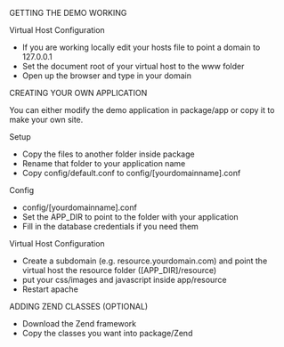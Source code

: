 GETTING THE DEMO WORKING

Virtual Host Configuration
- If you are working locally edit your hosts file to point a domain to 127.0.0.1
- Set the document root of your virtual host to the www folder
- Open up the browser and type in your domain

CREATING YOUR OWN APPLICATION

You can either modify the demo application in package/app or copy it to make your own site.

Setup
- Copy the files to another folder inside package
- Rename that folder to your application name
- Copy config/default.conf to config/[yourdomainname].conf

Config
- config/[yourdomainname].conf
- Set the APP_DIR to point to the folder with your application
- Fill in the database credentials if you need them

Virtual Host Configuration
- Create a subdomain (e.g. resource.yourdomain.com) and point the virtual host the resource folder ([APP_DIR]/resource)
- put your css/images and javascript inside app/resource
- Restart apache

ADDING ZEND CLASSES (OPTIONAL)

- Download the Zend framework
- Copy the classes you want into package/Zend
